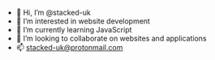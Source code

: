 - 👋 Hi, I’m @stacked-uk
- 👀 I’m interested in website development
- 🌱 I’m currently learning JavaScript
- 💞️ I’m looking to collaborate on websites and applications
- 📫 stacked-uk@protonmail.com

